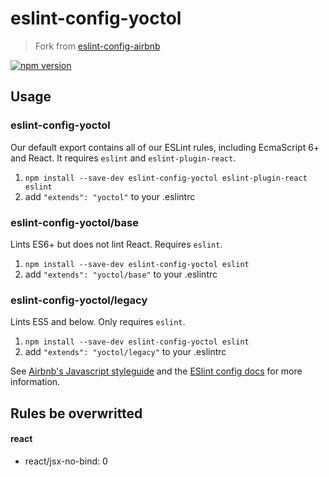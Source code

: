 # eslint-config-yoctol

> Fork from [eslint-config-airbnb](https://github.com/airbnb/javascript/tree/master/packages/eslint-config-airbnb)

[![npm version](https://badge.fury.io/js/eslint-config-yoctol.svg)](http://badge.fury.io/js/eslint-config-yoctol)

## Usage

### eslint-config-yoctol

Our default export contains all of our ESLint rules, including EcmaScript 6+
and React. It requires `eslint` and `eslint-plugin-react`.

1. `npm install --save-dev eslint-config-yoctol eslint-plugin-react eslint`
2. add `"extends": "yoctol"` to your .eslintrc

### eslint-config-yoctol/base

Lints ES6+ but does not lint React. Requires `eslint`.

1. `npm install --save-dev eslint-config-yoctol eslint`
2. add `"extends": "yoctol/base"` to your .eslintrc

### eslint-config-yoctol/legacy

Lints ES5 and below. Only requires `eslint`.

1. `npm install --save-dev eslint-config-yoctol eslint`
2. add `"extends": "yoctol/legacy"` to your .eslintrc

See [Airbnb's Javascript styleguide](https://github.com/yoctol/javascript) and
the [ESlint config docs](http://eslint.org/docs/user-guide/configuring#extending-configuration-files)
for more information.

## Rules be overwritted

#### react

- react/jsx-no-bind: 0
